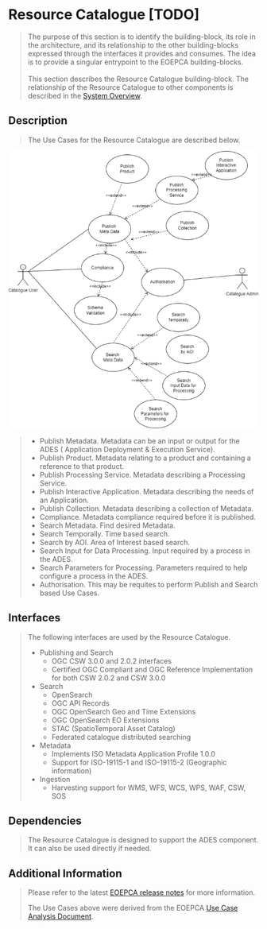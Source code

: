 # Resource Catalogue [TODO]

> The purpose of this section is to identify the building-block, its role in the architecture, and its relationship to the other building-blocks expressed through the interfaces it provides and consumes. The idea is to provide a singular entrypoint to the EOEPCA building-blocks.<br><br>
> This section describes the Resource Catalogue building-block. The relationship of the Resource Catalogue to other components is described in the <a href="../../system/overview/">System Overview</a>.



## Description

> The Use Cases for the Resource Catalogue are described below.

![EOEPCA Resource Catalogue Use Cases](../../img/resources/EOEPCA-Resource-Cat-Use-Cases.drawio.png)

> * Publish Metadata. Metadata can be an input or output for the ADES ( Application Deployment & Execution Service).
> * Publish Product. Metadata relating to a product and containing a reference to that product.
> * Publish Processing Service. Metadata describing a Processing Service.
> * Publish Interactive Application. Metadata describing the needs of an Application.
> * Publish Collection.  Metadata describing a collection of Metadata.
> * Compliance. Metadata compliance required before it is published. 
> * Search Metadata.  Find desired Metadata.
> * Search Temporally. Time based search. 
> * Search by AOI. Area of Interest based search. 
> * Search Input for Data Processing. Input required by a process in the ADES.
> * Search Parameters for Processing. Parameters required to help configure a process in the ADES.
> * Authorisation. This may be requites to perform Publish and Search based Use Cases.

## Interfaces

> The following interfaces are used by the Resource Catalogue.
> 
> * Publishing and Search
>     * OGC CSW 3.0.0 and 2.0.2 interfaces
>     * Certified OGC Compliant and OGC Reference Implementation for both CSW 2.0.2 and CSW 3.0.0
> * Search
>     * OpenSearch
>     * OGC API Records
>     * OGC OpenSearch Geo and Time Extensions
>     * OGC OpenSearch EO Extensions
>     * STAC (SpatioTemporal Asset Catalog)
>     * Federated catalogue distributed searching
> * Metadata
>     * Implements ISO Metadata Application Profile 1.0.0
>     * Support for ISO-19115-1 and ISO-19115-2  (Geographic information)
> * Ingestion
>     * Harvesting support for WMS, WFS, WCS, WPS, WAF, CSW, SOS

## Dependencies

> The Resource Catalogue is designed to support the ADES component. It can also be used directly if needed.

## Additional Information

> Please refer to the latest <a href="https://github.com/EOEPCA/eoepca/tree/develop/release-notes">EOEPCA release notes</a> for more information. 
> 
> The Use Cases above were derived from the EOEPCA <a href="https://eoepca.github.io">Use Case Analysis Document</a>.

